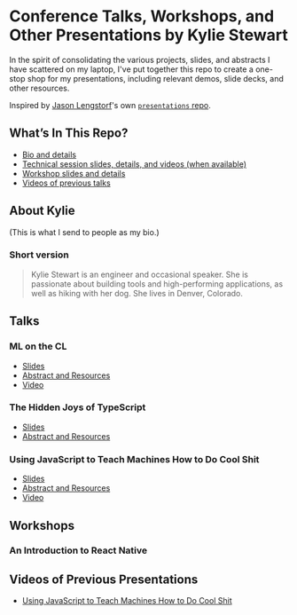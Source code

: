 # Conference Talks, Workshops, and Other Presentations by Kylie Stewart

In the spirit of consolidating the various projects, slides, and abstracts I have scattered on my laptop, I've put together this repo to create a one-stop shop for my presentations, including relevant demos, slide decks, and other resources.

Inspired by [Jason Lengstorf](hhttps://lengstorf.com/)'s own [`presentations` repo](https://github.com/jlengstorf/presentations/).

## What’s In This Repo?

- [Bio and details](#about-kylie)
- [Technical session slides, details, and videos (when available)](#talks)
- [Workshop slides and details](#workshops)
- [Videos of previous talks](#videos-of-previous-presentations)

## About Kylie

(This is what I send to people as my bio.)

### Short version

> Kylie Stewart is an engineer and occasional speaker. She is passionate about building tools and high-performing applications, as well as hiking with her dog. She lives in Denver, Colorado.

<!-- ### Long version

>

-->

## Talks

### ML on the CL

- [Slides](./ml-on-the-cl/slides)
- [Abstract and Resources](https://github.com/kale-stew/talks/tree/master/ml-on-the-cl)
- [Video](js-la)

### The Hidden Joys of TypeScript

- [Slides](./hidden-joys-of-typescript/slides)
- [Abstract and Resources](https://github.com/kale-stew/talks/tree/master/hidden-joys-of-typescript)

### Using JavaScript to Teach Machines How to Do Cool Shit

- [Slides](./machine-learning-with-javascript/slides/)
- [Abstract and Resources](https://github.com/kale-stew/talks/tree/master/machine-learning-with-javascript)
- [Video][cool-shit]

## Workshops

### An Introduction to React Native

<!-- Thinkful Family Dinner topic -->

## Videos of Previous Presentations

- [Using JavaScript to Teach Machines How to Do Cool Shit][cool-shit]

<!-- Linkz -->

[cool-shit]: https://youtu.be/QaV7a64mUYE
[js-la]: https://youtu.be/MzrDy4s8MF8

<!-- UPDATE THIS LINK -->
